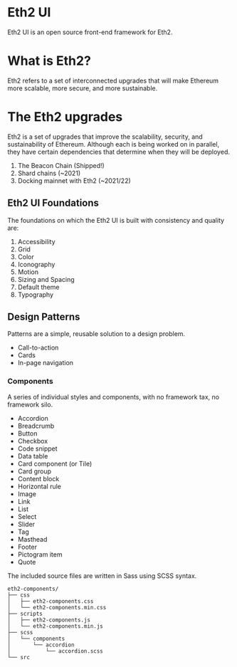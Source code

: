 # Eth2 UI
Eth2 UI is an open source front-end framework for Eth2.

# What is Eth2?
Eth2 refers to a set of interconnected upgrades that will make Ethereum more scalable, more secure, and more sustainable.

# The Eth2 upgrades
Eth2 is a set of upgrades that improve the scalability, security, and sustainability of Ethereum. Although each is being worked on in parallel, they have certain dependencies that determine when they will be deployed.

1. The Beacon Chain (Shipped!)
2. Shard chains (~2021)
3. Docking mainnet with Eth2 (~2021/22)

## Eth2 UI Foundations
The foundations on which the Eth2 UI is built with consistency and quality are:

1. Accessibility
2. Grid
3. Color
4. Iconography
5. Motion
6. Sizing and Spacing
7. Default theme
8. Typography

## Design Patterns
Patterns are a simple, reusable solution to a design problem.

- Call-to-action
- Cards
- In-page navigation

### Components
A series of individual styles and components, with no framework tax, no framework silo.

- Accordion
- Breadcrumb
- Button
- Checkbox
- Code snippet
- Data table
- Card component (or Tile)
- Card group
- Content block
- Horizontal rule
- Image
- Link
- List
- Select
- Slider
- Tag
- Masthead
- Footer
- Pictogram item
- Quote

The included source files are written in Sass using SCSS syntax.

```
eth2-components/
├── css
│   ├── eth2-components.css
│   └── eth2-components.min.css
├── scripts
│   ├── eth2-components.js
│   └── eth2-components.min.js
├── scss
│   └── components
│       └── accordion
│           └── accordion.scss
└── src
```
